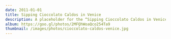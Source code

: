 ```yaml
---
date: 2011-01-01
title: Sipping Cioccolato Caldos in Venice
description: A placeholder for the “Sipping Cioccolato Caldos in Venice” photo album
album: https://goo.gl/photos/2MFQhWoaQco254Ta9
thumbnail: /images/photos/cioccolato-caldos-venice.jpg
---
```

